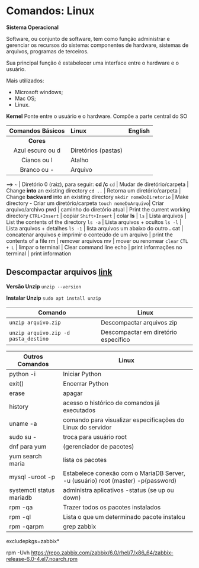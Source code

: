 # Comandos: Linux


**Sistema Operacional** 

Software, ou conjunto de software, tem como função administrar e gerenciar os recursos do sistema: componentes de hardware, sistemas de arquivos, programas de terceiros.

Sua principal função é estabelecer uma interface entre o hardware e o usuário.

Mais utilizados:
- Microsoft windows;
- Mac OS;
- Linux.

**Kernel**
Ponte entre o usuário e o hardware. Compõe a parte central do SO



Comandos Básicos | Linux | English
:-:|:-|:-
**Cores** | 
Azul escuro ou d |	Diretórios (pastas)
Cianos	ou l |	Atalho
Branco ou -	|	Arquivo
**-->**
`~` | Diretório 0 (raiz), para seguir: **cd /c**
`cd` | Mudar de diretório/carpeta | Change **into** an existing directory
`cd ..` | Retorna um diretório/carpeta | Change **backward** into an existing directory
`mkdir nomeDoDiretorio` | Make directory - Criar um diretório/carpeta
`touch nomeDoArquivo`| Criar arquivo/archivo
pwd | caminho do diretório atual | Print the current working directory
`CTRL+Insert` | copiar
`Shift+Insert` | colar
**ls** | 
`ls` | Lista arquivos | List the contents of the directory
`ls -a` | Lista arquivos + ocultos
`ls -l` | Lista arquivos + detalhes
`ls -1` | lista arquivos um abaixo do outro
**.**
cat | concatenar arquivos e imprimir o conteúdo de um arquivo | print the contents of a file
rm | remover arquivos
mv | mover ou renomear
`clear` `CTL + L` | limpar o terminal | Clear command line
echo | print informações no terminal | print information 

## Descompactar arquivos [link](https://kinsta.com/pt/base-de-conhecimento/extrair-descompactar-arquivos-tar-gz-linux-windows/)

**Versão Unzip**
`unzip --version`

**Instalar Unzip**
`sudo apt install unzip`

Comando | Linux
-|-
`unzip arquivo.zip` | Descompactar arquivos zip
`unzip arquivo.zip -d pasta_destino` | Descompactar em diretório específico


Outros Comandos | Linux
-|-
python -i | Iniciar Python
exit() | Encerrar Python
erase | apagar
history | acesso o histórico de comandos já executados
uname -a | comando para visualizar especificações do Linux do servidor
sudo su - | troca para usuário root
dnf para yum | (gerenciador de pacotes)
yum search maria | lista os pacotes
mysql -uroot -p | Estabelece conexão com o MariaDB Server, -u (usuário) root (master) -p(password)
systemctl status mariadb | administra aplicativos -status (se up ou down) 
rpm -qa | Trazer todos os pacotes instalados 
rpm -ql | Lista o que um determinado pacote instalou
rpm -qarpm | grep zabbix

excludepkgs=zabbix*

rpm -Uvh https://repo.zabbix.com/zabbix/6.0/rhel/7/x86_64/zabbix-release-6.0-4.el7.noarch.rpm
